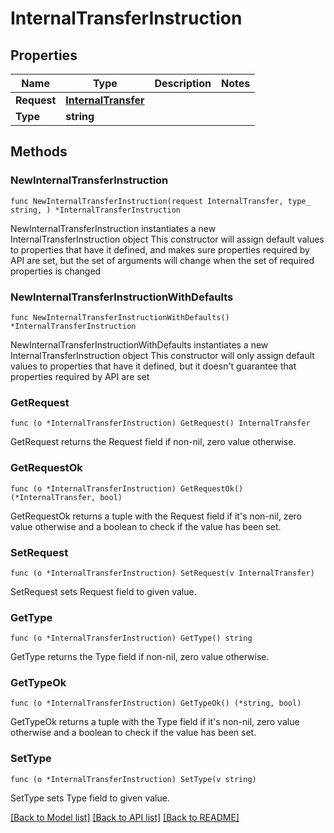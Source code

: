 # InternalTransferInstruction

## Properties

Name | Type | Description | Notes
------------ | ------------- | ------------- | -------------
**Request** | [**InternalTransfer**](InternalTransfer.md) |  | 
**Type** | **string** |  | 

## Methods

### NewInternalTransferInstruction

`func NewInternalTransferInstruction(request InternalTransfer, type_ string, ) *InternalTransferInstruction`

NewInternalTransferInstruction instantiates a new InternalTransferInstruction object
This constructor will assign default values to properties that have it defined,
and makes sure properties required by API are set, but the set of arguments
will change when the set of required properties is changed

### NewInternalTransferInstructionWithDefaults

`func NewInternalTransferInstructionWithDefaults() *InternalTransferInstruction`

NewInternalTransferInstructionWithDefaults instantiates a new InternalTransferInstruction object
This constructor will only assign default values to properties that have it defined,
but it doesn't guarantee that properties required by API are set

### GetRequest

`func (o *InternalTransferInstruction) GetRequest() InternalTransfer`

GetRequest returns the Request field if non-nil, zero value otherwise.

### GetRequestOk

`func (o *InternalTransferInstruction) GetRequestOk() (*InternalTransfer, bool)`

GetRequestOk returns a tuple with the Request field if it's non-nil, zero value otherwise
and a boolean to check if the value has been set.

### SetRequest

`func (o *InternalTransferInstruction) SetRequest(v InternalTransfer)`

SetRequest sets Request field to given value.


### GetType

`func (o *InternalTransferInstruction) GetType() string`

GetType returns the Type field if non-nil, zero value otherwise.

### GetTypeOk

`func (o *InternalTransferInstruction) GetTypeOk() (*string, bool)`

GetTypeOk returns a tuple with the Type field if it's non-nil, zero value otherwise
and a boolean to check if the value has been set.

### SetType

`func (o *InternalTransferInstruction) SetType(v string)`

SetType sets Type field to given value.



[[Back to Model list]](../README.md#documentation-for-models) [[Back to API list]](../README.md#documentation-for-api-endpoints) [[Back to README]](../README.md)



